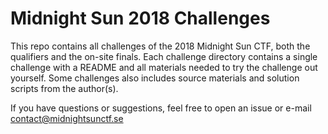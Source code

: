 # Midnight Sun 2018 Challenges

This repo contains all challenges of the 2018 Midnight Sun CTF, both the qualifiers and the on-site finals.
Each challenge directory contains a single challenge with a README and all materials needed to try the challenge out yourself.
Some challenges also includes source materials and solution scripts from the author(s).

If you have questions or suggestions, feel free to open an issue or e-mail contact@midnightsunctf.se
